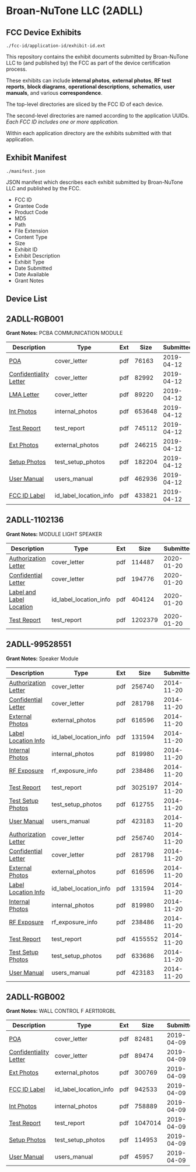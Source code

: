 # Broan-NuTone LLC (2ADLL)
## FCC Device Exhibits

```
./fcc-id/application-id/exhibit-id.ext
```

This repository contains the exhibit documents submitted by Broan-NuTone LLC to (and published by) the FCC as part of the device certification process.

These exhibits can include **internal photos**, **external photos**, **RF test reports**, **block diagrams**, **operational descriptions**, **schematics**, **user manuals**, and various **correspondence**.

The top-level directories are sliced by the FCC ID of each device.

The second-level directories are named according to the application UUIDs. *Each FCC ID includes one or more application.*

Within each application directory are the exhibits submitted with that application. 

## Exhibit Manifest

```
./manifest.json
```

JSON manifest which describes each exhibit submitted by Broan-NuTone LLC and published by the FCC.

- FCC ID
- Grantee Code
- Product Code
- MD5
- Path
- File Extension
- Content Type
- Size
- Exhibit ID
- Exhibit Description
- Exhibit Type
- Date Submitted
- Date Available
- Grant Notes

## Device List
## 2ADLL-RGB001
**Grant Notes:** PCBA COMMUNICATION MODULE

| Description | Type | Ext | Size | Submitted | Available |
| ----------- | ---- | --- | ---- | --------- | --------- |
| [POA](2ADLL-RGB001/492a72fea473d3abe22569446a6dc061/4238104.pdf) | cover_letter | pdf | 76163 | 2019-04-12 | 2019-04-12 |
| [Confidentiality Letter](2ADLL-RGB001/492a72fea473d3abe22569446a6dc061/4238105.pdf) | cover_letter | pdf | 82992 | 2019-04-12 | 2019-04-12 |
| [LMA Letter](2ADLL-RGB001/492a72fea473d3abe22569446a6dc061/4238106.pdf) | cover_letter | pdf | 89220 | 2019-04-12 | 2019-04-12 |
| [Int Photos](2ADLL-RGB001/492a72fea473d3abe22569446a6dc061/4238110.pdf) | internal_photos | pdf | 653648 | 2019-04-12 | 2019-05-27 |
| [Test Report](2ADLL-RGB001/492a72fea473d3abe22569446a6dc061/4238113.pdf) | test_report | pdf | 745112 | 2019-04-12 | 2019-04-12 |
| [Ext Photos](2ADLL-RGB001/492a72fea473d3abe22569446a6dc061/4238108.pdf) | external_photos | pdf | 246215 | 2019-04-12 | 2019-05-27 |
| [Setup Photos](2ADLL-RGB001/492a72fea473d3abe22569446a6dc061/4238114.pdf) | test_setup_photos | pdf | 182204 | 2019-04-12 | 2019-05-27 |
| [User Manual](2ADLL-RGB001/492a72fea473d3abe22569446a6dc061/4238115.pdf) | users_manual | pdf | 462936 | 2019-04-12 | 2019-05-27 |
| [FCC ID Label](2ADLL-RGB001/492a72fea473d3abe22569446a6dc061/4238109.pdf) | id_label_location_info | pdf | 433821 | 2019-04-12 | 2019-04-12 |
## 2ADLL-1102136
**Grant Notes:** MODULE LIGHT SPEAKER

| Description | Type | Ext | Size | Submitted | Available |
| ----------- | ---- | --- | ---- | --------- | --------- |
| [Authorization Letter](2ADLL-1102136/e903ca02a6733da3ee7ac8ce61965f5a/4603131.pdf) | cover_letter | pdf | 114487 | 2020-01-20 | 2020-01-20 |
| [Confidential Letter](2ADLL-1102136/e903ca02a6733da3ee7ac8ce61965f5a/4603132.pdf) | cover_letter | pdf | 194776 | 2020-01-20 | 2020-01-20 |
| [Label and Label Location](2ADLL-1102136/e903ca02a6733da3ee7ac8ce61965f5a/4603135.pdf) | id_label_location_info | pdf | 404124 | 2020-01-20 | 2020-01-20 |
| [Test Report](2ADLL-1102136/e903ca02a6733da3ee7ac8ce61965f5a/4603139.pdf) | test_report | pdf | 1202379 | 2020-01-20 | 2020-01-20 |
## 2ADLL-99528551
**Grant Notes:** Speaker Module

| Description | Type | Ext | Size | Submitted | Available |
| ----------- | ---- | --- | ---- | --------- | --------- |
| [Authorization Letter](2ADLL-99528551/0d62b79da70b6c7b2bf6be5dbc67dfce/2450203.pdf) | cover_letter | pdf | 256740 | 2014-11-20 | 2014-11-20 |
| [Confidential Letter](2ADLL-99528551/0d62b79da70b6c7b2bf6be5dbc67dfce/2450204.pdf) | cover_letter | pdf | 281798 | 2014-11-20 | 2014-11-20 |
| [External Photos](2ADLL-99528551/0d62b79da70b6c7b2bf6be5dbc67dfce/2450207.pdf) | external_photos | pdf | 616596 | 2014-11-20 | 2014-11-20 |
| [Label Location Info](2ADLL-99528551/0d62b79da70b6c7b2bf6be5dbc67dfce/2450209.pdf) | id_label_location_info | pdf | 131594 | 2014-11-20 | 2014-11-20 |
| [Internal Photos](2ADLL-99528551/0d62b79da70b6c7b2bf6be5dbc67dfce/2450208.pdf) | internal_photos | pdf | 819980 | 2014-11-20 | 2014-11-20 |
| [RF Exposure](2ADLL-99528551/0d62b79da70b6c7b2bf6be5dbc67dfce/2450210.pdf) | rf_exposure_info | pdf | 238486 | 2014-11-20 | 2014-11-20 |
| [Test Report](2ADLL-99528551/0d62b79da70b6c7b2bf6be5dbc67dfce/2450205.pdf) | test_report | pdf | 3025197 | 2014-11-20 | 2014-11-20 |
| [Test Setup Photos](2ADLL-99528551/0d62b79da70b6c7b2bf6be5dbc67dfce/2450206.pdf) | test_setup_photos | pdf | 612755 | 2014-11-20 | 2014-11-20 |
| [User Manual](2ADLL-99528551/0d62b79da70b6c7b2bf6be5dbc67dfce/2450211.pdf) | users_manual | pdf | 423183 | 2014-11-20 | 2014-11-20 |
| [Authorization Letter](2ADLL-99528551/66d0a53199e3dab30dd3de09267eff21/2450203.pdf) | cover_letter | pdf | 256740 | 2014-11-20 | 2014-11-20 |
| [Confidential Letter](2ADLL-99528551/66d0a53199e3dab30dd3de09267eff21/2450204.pdf) | cover_letter | pdf | 281798 | 2014-11-20 | 2014-11-20 |
| [External Photos](2ADLL-99528551/66d0a53199e3dab30dd3de09267eff21/2450207.pdf) | external_photos | pdf | 616596 | 2014-11-20 | 2014-11-20 |
| [Label Location Info](2ADLL-99528551/66d0a53199e3dab30dd3de09267eff21/2450209.pdf) | id_label_location_info | pdf | 131594 | 2014-11-20 | 2014-11-20 |
| [Internal Photos](2ADLL-99528551/66d0a53199e3dab30dd3de09267eff21/2450208.pdf) | internal_photos | pdf | 819980 | 2014-11-20 | 2014-11-20 |
| [RF Exposure](2ADLL-99528551/66d0a53199e3dab30dd3de09267eff21/2450210.pdf) | rf_exposure_info | pdf | 238486 | 2014-11-20 | 2014-11-20 |
| [Test Report](2ADLL-99528551/66d0a53199e3dab30dd3de09267eff21/2450248.pdf) | test_report | pdf | 4155552 | 2014-11-20 | 2014-11-20 |
| [Test Setup Photos](2ADLL-99528551/66d0a53199e3dab30dd3de09267eff21/2450249.pdf) | test_setup_photos | pdf | 633686 | 2014-11-20 | 2014-11-20 |
| [User Manual](2ADLL-99528551/66d0a53199e3dab30dd3de09267eff21/2450211.pdf) | users_manual | pdf | 423183 | 2014-11-20 | 2014-11-20 |
## 2ADLL-RGB002
**Grant Notes:** WALL CONTROL F AER110RGBL

| Description | Type | Ext | Size | Submitted | Available |
| ----------- | ---- | --- | ---- | --------- | --------- |
| [POA](2ADLL-RGB002/0380a97ef0e80b1307efdb66da32b326/4232929.pdf) | cover_letter | pdf | 82481 | 2019-04-09 | 2019-04-09 |
| [Confidentiality Letter](2ADLL-RGB002/0380a97ef0e80b1307efdb66da32b326/4232930.pdf) | cover_letter | pdf | 89474 | 2019-04-09 | 2019-04-09 |
| [Ext Photos](2ADLL-RGB002/0380a97ef0e80b1307efdb66da32b326/4232932.pdf) | external_photos | pdf | 300769 | 2019-04-09 | 2019-05-24 |
| [FCC ID Label](2ADLL-RGB002/0380a97ef0e80b1307efdb66da32b326/4232933.pdf) | id_label_location_info | pdf | 942533 | 2019-04-09 | 2019-04-09 |
| [Int Photos](2ADLL-RGB002/0380a97ef0e80b1307efdb66da32b326/4232934.pdf) | internal_photos | pdf | 758889 | 2019-04-09 | 2019-05-24 |
| [Test Report](2ADLL-RGB002/0380a97ef0e80b1307efdb66da32b326/4232937.pdf) | test_report | pdf | 1047014 | 2019-04-09 | 2019-04-09 |
| [Setup Photos](2ADLL-RGB002/0380a97ef0e80b1307efdb66da32b326/4232938.pdf) | test_setup_photos | pdf | 114953 | 2019-04-09 | 2019-05-24 |
| [User Manual](2ADLL-RGB002/0380a97ef0e80b1307efdb66da32b326/4232939.pdf) | users_manual | pdf | 45957 | 2019-04-09 | 2019-05-24 |
